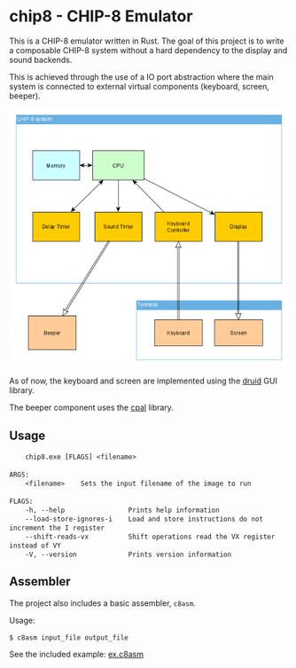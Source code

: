 # chip8 - CHIP-8 Emulator

This is a CHIP-8 emulator written in Rust.
The goal of this project is to write a composable CHIP-8 system without
a hard dependency to the display and sound backends.

This is achieved through the use of a IO port abstraction where the main
system is connected to external virtual components (keyboard, screen, beeper).


![Architecture Diagram](doc/architecture.png)

As of now, the keyboard and screen are implemented using the [druid](https://crates.io/crates/druid) GUI library.

The beeper component uses the [cpal](https://crates.io/crates/cpal) library.

## Usage

        chip8.exe [FLAGS] <filename>

    ARGS:
        <filename>    Sets the input filename of the image to run
    
    FLAGS:
        -h, --help                Prints help information
        --load-store-ignores-i    Load and store instructions do not increment the I register
        --shift-reads-vx          Shift operations read the VX register instead of VY
        -V, --version             Prints version information

## Assembler

The project also includes a basic assembler, `c8asm`.

Usage:

    $ c8asm input_file output_file

See the included example: [ex.c8asm](examples/ex.c8asm)
